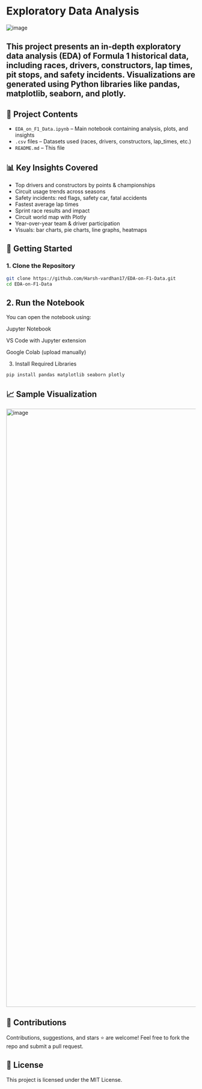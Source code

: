 # Exploratory Data Analysis 

![image](https://github.com/user-attachments/assets/817b79bd-a8b6-44f4-aa23-f64627f60072)


## This project presents an in-depth exploratory data analysis (EDA) of Formula 1 historical data, including races, drivers, constructors, lap times, pit stops, and safety incidents. Visualizations are generated using Python libraries like pandas, matplotlib, seaborn, and plotly.

## 📂 Project Contents

- `EDA_on_F1_Data.ipynb` – Main notebook containing analysis, plots, and insights
- `.csv` files – Datasets used (races, drivers, constructors, lap_times, etc.)
- `README.md` – This file

## 📊 Key Insights Covered

- Top drivers and constructors by points & championships
- Circuit usage trends across seasons
- Safety incidents: red flags, safety car, fatal accidents
- Fastest average lap times
- Sprint race results and impact
- Circuit world map with Plotly
- Year-over-year team & driver participation
- Visuals: bar charts, pie charts, line graphs, heatmaps

## 🚀 Getting Started

### 1. Clone the Repository
```bash
git clone https://github.com/Harsh-vardhan17/EDA-on-F1-Data.git
cd EDA-on-F1-Data
```

## 2. Run the Notebook
You can open the notebook using:

Jupyter Notebook

VS Code with Jupyter extension

Google Colab (upload manually)

3. Install Required Libraries
```bash
pip install pandas matplotlib seaborn plotly
```

## 📈 Sample Visualization

<img width="1590" alt="image" src="https://github.com/user-attachments/assets/d64fc98e-3ddf-4582-a90f-12342296eb5d" />

## 🤝 Contributions
Contributions, suggestions, and stars ⭐ are welcome!
Feel free to fork the repo and submit a pull request.

## 📜 License
This project is licensed under the MIT License.


